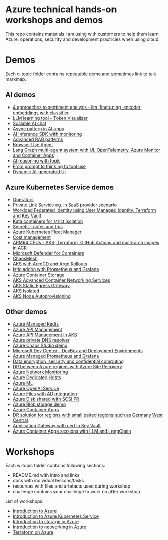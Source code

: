 # Azure technical hands-on workshops and demos
This repo contains materials I am using with customers to help them learn Azure, operations, security and development practicies when using cloud.

# Demos
Each d-topic folder contains repeatable demo and sometimes link to talk markmap.

## AI demos
- [4 approaches to sentiment analysis - llm, finetuning, encoder, embeddings with classifier]([./d-ai-sentiment/](https://github.com/tkubica12/d-ai-sentiment))
- [LLM learning tool - Token Visualizer](https://github.com/tkubica12/d-ai-token-visualizer)
- [Scalable AI chat](https://github.com/tkubica12/scalable-ai-chat/)
- [Async pattern in AI apps](./d-ai-async/)
- [AI Inference SDK with monitoring](./d-ai-inference-sdk-with-monitoring/)
- [Advanced RAG patterns](./d-ai-rag/)
- [Browser Use Agent](./d-ai-browser-use/)
- [Lang Graph multi-agent system with UI, OpenTelemetry, Azure Monitor and Container Apps](./d-ai-langgraph-aca-azmonitor/)
- [AI reasoning with tools](./d-ai-reasoning-with-tools/)
- [From prompt to thinking to tool use](./d-ai-prompt-think-tool/)
- [Dynamic AI-generated UI](./d-ai-dynamic-ui/)

## Azure Kubernetes Service demos
- [Operators](./d-aks-operators/)
- [Private Link Service eg. in SaaS provider scenario](./d-aks-privatelinkservice/)
- [Workload Federated Identity using User Managed Identity, Terraform and Key Vault](./d-aks-federated-identity/)
- [Kata containers for strict isolation](./d-aks-kata/)
- [Secrets - notes and tips](./d-aks-secrets/)
- [Azure Kubernetes Fleet Manager](./d-kubernetes-fleet/../)
- [Cost management](./d-aks-cost-management/)
- [ARM64 CPUs - AKS, Terraform, GitHub Actions and multi-arch images in ACR](./d-aks-arm64/)
- [Microsoft Defender for Containers](./d-aks-defender/)
- [ChaosMesh](./d-aks-chaosmesh/)
- [AKS with ArcoCD and Argo Rollouts](./d-aks-argo-cd-and-rollouts/)
- [Istio addon with Prometheus and Grafana](./d-aks-istio/)
- [Azure Container Storage](./d-aks-azurecontainerstorage/)
- [AKS Advanced Container Networking Services](./d-aks-acns/)
- [AKS Static Egress Gateway](./d-aks-static-egress-gw/)
- [AKS Isolated](./d-aks-network-isolated/)
- [AKS Node Autoprovisioning](./d-aks-karpenter/)
  
## Other demos
- [Azure Managed Redis](./d-azure-managed-redis/)
- [Azure API Management](./d-api-management/)
- [Azure API Management in AKS](./d-apim-in-aks/)
- [Azure private DNS resolver](./d-dns-resolver/)
- [Azure Chaos Studio demo](./d-chaos-studio/)
- [Microsoft Dev Center - DevBox and Deployment Environments](./d-dev-ex/)
- [Azure Managed Prometheus and Grafana](./d-managed-prometheus/)
- [Data encryption, security and confidential computing](./d-data-security/)
- [DR between Azure regions with Azure Site Recovery](./d-asr/)
- [Azure Network Monitoring](./d-net-monitor/)
- [Azure Dedicated Hosts](./d-dedicated-hosts/)
- [Azure ML](https://github.com/tkubica12/ai-demos/tree/main/azureml)
- [Azure OpenAI Service](https://github.com/tkubica12/ai-demos/tree/main/openai) 
- [Azure Files with AD integration](./d-storage-files-ad/)
- [Azure Disk shared with SCSI PR](./d-storage-disk-shared/) 
- [Azure Blob storage demo](./d-azure-blob-storage/)
- [Azure Container Apps](./d-aca/)
- [DR solution for regions with small paired regions such as Germany West Central](./d-gwc-dr/)
- [Application Gateway with cert in Key Vault](./d-appgw-kv/)
- [Azure Container Apps sessions with LLM and LangChain](./d-aca-sessions/)

# Workshops
Each w-topic folder contains following sections:
- README.md with intro and links
- docs with individual lessons/tasks
- resources with files and artefacts used during workshop
- challenge contains your challenge to work on after workshop
  
List of workshops:
- [Introduction to Azure](./w-azure-basics/)
- [Introduction to Azure Kubernetes Service](./w-aks-intro/)
- [Introduction to storage in Azure](./w-storage/)
- [Introduction to networking in Azure](./w-networking/)
- [Terraform on Azure](./w-terraform-on-azure/)